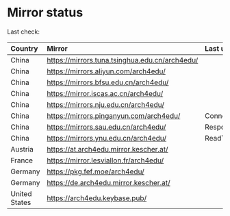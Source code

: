 <script src="./time.js"></script>
# Mirror status
Last check: <script type="text/javascript">localize(1671052696.3598824);</script>

|Country|Mirror|Last update|
|:------|:-----|:----------|
|China|https://mirrors.tuna.tsinghua.edu.cn/arch4edu/|<script type="text/javascript">localize(1670999960);</script>|
|China|https://mirrors.aliyun.com/arch4edu/|<script type="text/javascript">localize(1670999960);</script>|
|China|https://mirrors.bfsu.edu.cn/arch4edu/|<script type="text/javascript">localize(1670999960);</script>|
|China|https://mirror.iscas.ac.cn/arch4edu/|<script type="text/javascript">localize(1671042795);</script>|
|China|https://mirrors.nju.edu.cn/arch4edu/|<script type="text/javascript">localize(1670999960);</script>|
|China|https://mirrors.pinganyun.com/arch4edu/|ConnectTimeout|
|China|https://mirrors.sau.edu.cn/arch4edu/|Response 500|
|China|https://mirrors.ynu.edu.cn/arch4edu/|ReadTimeout|
|Austria|https://at.arch4edu.mirror.kescher.at/|<script type="text/javascript">localize(1670999960);</script>|
|France|https://mirror.lesviallon.fr/arch4edu/|<script type="text/javascript">localize(1670999960);</script>|
|Germany|https://pkg.fef.moe/arch4edu/|<script type="text/javascript">localize(1670999960);</script>|
|Germany|https://de.arch4edu.mirror.kescher.at/|<script type="text/javascript">localize(1670999960);</script>|
|United States|https://arch4edu.keybase.pub/|<script type="text/javascript">localize(1670999960);</script>|

<script src="./tablefilter/tablefilter.js"></script>
<script src="./table.js"></script>